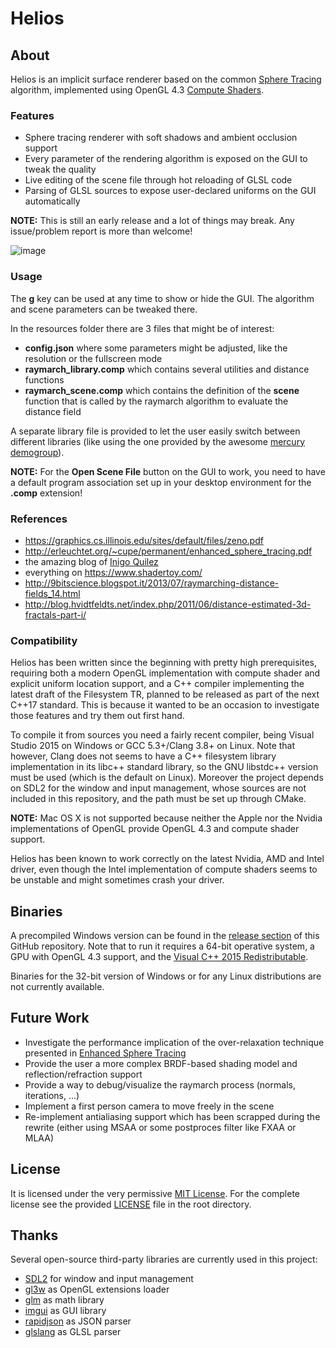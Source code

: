 # Helios

## About

Helios is an implicit surface renderer based on the common [Sphere Tracing](https://graphics.cs.illinois.edu/sites/default/files/zeno.pdf) algorithm, implemented using OpenGL 4.3 [Compute Shaders](https://www.opengl.org/wiki/Compute_Shader).

### Features

* Sphere tracing renderer with soft shadows and ambient occlusion support
* Every parameter of the rendering algorithm is exposed on the GUI to tweak the quality
* Live editing of the scene file through hot reloading of GLSL code
* Parsing of GLSL sources to expose user-declared uniforms on the GUI automatically

**NOTE:** This is still an early release and a lot of things may break. Any issue/problem report is more than welcome!

![image](http://corralx.me/public/projects/helios.preview.jpg "Helios")

### Usage

The **g** key can be used at any time to show or hide the GUI.
The algorithm and scene parameters can be tweaked there.

In the resources folder there are 3 files that might be of interest:
* **config.json** where some parameters might be adjusted, like the resolution or the fullscreen mode
* **raymarch_library.comp** which contains several utilities and distance functions
* **raymarch_scene.comp** which contains the definition of the **scene** function that is called by the raymarch algorithm to evaluate the distance field

A separate library file is provided to let the user easily switch between different libraries (like using the one provided by the awesome [mercury demogroup](http://mercury.sexy/hg_sdf/)).

**NOTE:** For the **Open Scene File** button on the GUI to work, you need to have a default program association set up in your desktop environment for the **.comp** extension!

### References

* https://graphics.cs.illinois.edu/sites/default/files/zeno.pdf
* http://erleuchtet.org/~cupe/permanent/enhanced_sphere_tracing.pdf
* the amazing blog of [Inigo Quilez](http://www.iquilezles.org/)
* everything on https://www.shadertoy.com/
* http://9bitscience.blogspot.it/2013/07/raymarching-distance-fields_14.html
* http://blog.hvidtfeldts.net/index.php/2011/06/distance-estimated-3d-fractals-part-i/

### Compatibility

Helios has been written since the beginning with pretty high prerequisites, requiring both a modern OpenGL implementation with compute shader and explicit uniform location support, and a C++ compiler implementing the latest draft of the Filesystem TR, planned to be released as part of the next C++17 standard. This is because it wanted to be an occasion to investigate those features and try them out first hand.

To compile it from sources you need a fairly recent compiler, being Visual Studio 2015 on Windows or GCC 5.3+/Clang 3.8+ on Linux. Note that however, Clang does not seems to have a C++ filesystem library implementation in its libc++ standard library, so the GNU libstdc++ version must be used (which is the default on Linux). Moreover the project depends on SDL2 for the window and input management, whose sources are not included in this repository, and the path must be set up through CMake.

**NOTE:** Mac OS X is not supported because neither the Apple nor the Nvidia implementations of OpenGL provide OpenGL 4.3 and compute shader support.

Helios has been known to work correctly on the latest Nvidia, AMD and Intel driver, even though the Intel implementation of compute shaders seems to be unstable and might sometimes crash your driver.

## Binaries

A precompiled Windows version can be found in the [release section](https://github.com/Corralx/helios/releases) of this GitHub repository. Note that to run it requires a 64-bit operative system, a GPU with OpenGL 4.3 support, and the [Visual C++ 2015 Redistributable](https://www.microsoft.com/en-us/download/details.aspx?id=48145).

Binaries for the 32-bit version of Windows or for any Linux distributions are not currently available.

## Future Work

* Investigate the performance implication of the over-relaxation technique presented in [Enhanced Sphere Tracing](http://erleuchtet.org/~cupe/permanent/enhanced_sphere_tracing.pdf)
* Provide the user a more complex BRDF-based shading model and reflection/refraction support
* Provide a way to debug/visualize the raymarch process (normals, iterations, ...)
* Implement a first person camera to move freely in the scene
* Re-implement antialiasing support which has been scrapped during the rewrite (either using MSAA or some postproces filter like FXAA or MLAA)

## License

It is licensed under the very permissive [MIT License](https://opensource.org/licenses/MIT).
For the complete license see the provided [LICENSE](https://github.com/Corralx/helios/blob/master/LICENSE.md) file in the root directory.

## Thanks

Several open-source third-party libraries are currently used in this project:
* [SDL2](https://www.libsdl.org/index.php) for window and input management
* [gl3w](https://github.com/skaslev/gl3w) as OpenGL extensions loader
* [glm](http://glm.g-truc.net/0.9.7/index.html) as math library
* [imgui](https://github.com/ocornut/imgui) as GUI library
* [rapidjson](http://rapidjson.org/) as JSON parser
* [glslang](https://github.com/KhronosGroup/glslang) as GLSL parser
